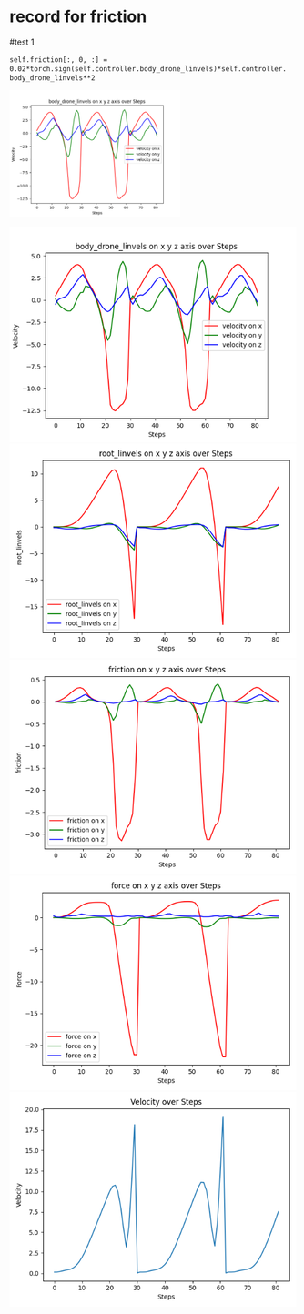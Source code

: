 # record for friction 




#test 1
```
self.friction[:, 0, :] = 0.02*torch.sign(self.controller.body_drone_linvels)*self.controller. body_drone_linvels**2
```
<img src="https://github.com/zerojuhao/record/blob/main/image/drone_linvel_1.png" alt="Description" width="300px" />


![image](https://github.com/zerojuhao/record/blob/main/image/drone_linvel_1.png)
![image](https://github.com/zerojuhao/record/blob/main/image/linvel_1.png)
![image](https://github.com/zerojuhao/record/blob/main/image/friction_1.png)
![image](https://github.com/zerojuhao/record/blob/main/image/force_1.png)
![image](https://github.com/zerojuhao/record/blob/main/image/velocity_1.png)

